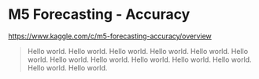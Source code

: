 # M5 Forecasting - Accuracy

https://www.kaggle.com/c/m5-forecasting-accuracy/overview

> Hello world. Hello world. Hello world. Hello world. Hello world. Hello world. Hello world. Hello world. Hello world. Hello world. Hello world. Hello world. Hello world.
